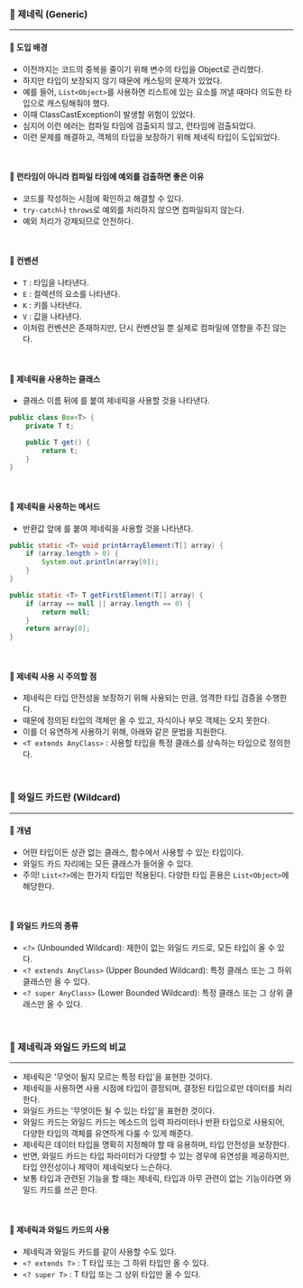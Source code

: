 ### 🔶 제네릭 (Generic)
----

#### 🔸 도입 배경

- 이전까지는 코드의 중복을 줄이기 위해 변수의 타입을 Object로 관리했다.
- 하지만 타입이 보장되지 않기 때문에 캐스팅의 문제가 있었다.
- 예를 들어, `List<Object>`를 사용하면 리스트에 있는 요소를 꺼낼 때마다 의도한 타입으로 캐스팅해줘야 했다.
- 이때 ClassCastException이 발생할 위험이 있었다.
- 심지어 이런 에러는 컴파일 타임에 검출되지 않고, 런타임에 검출되었다.
- 이런 문제를 해결하고, 객체의 타입을 보장하기 위해 제네릭 타입이 도입되었다.

<br>


#### 🔸 런타임이 아니라 컴파일 타임에 예외를 검출하면 좋은 이유

- 코드를 작성하는 시점에 확인하고 해결할 수 있다.
- `try-catch`나 `throws`로 예외를 처리하지 않으면 컴파일되지 않는다.
- 예외 처리가 강제되므로 안전하다.

<br>

#### 🔸 컨벤션

- `T` : 타입을 나타낸다.
- `E` : 컬렉션의 요소를 나타낸다.
- `K` : 키를 나타낸다.
- `V` : 값을 나타낸다.
- 이처럼 컨벤션은 존재하지만, 단시 컨벤션일 뿐 실제로 컴파일에 영향을 주진 않는다.

<br>

#### 🔸 제네릭을 사용하는 클래스
- 클래스 이름 뒤에 <T>를 붙여 제네릭을 사용할 것을 나타낸다.

```java
public class Box<T> {
    private T t;

    public T get() {
        return t;
    }
}
```

<br>

#### 🔸 제네릭을 사용하는 메서드
- 반환값 앞에 <T>를 붙여 제네릭을 사용할 것을 나타낸다.

```java
public static <T> void printArrayElement(T[] array) {
    if (array.length > 0) {
        System.out.println(array[0]);
    }
}
```
```java
public static <T> T getFirstElement(T[] array) {
    if (array == null || array.length == 0) {
        return null;
    }
    return array[0];
}
```

<br>

#### 🔸 제네릭 사용 시 주의할 점
- 제네릭은 타입 안전성을 보장하기 위해 사용되는 만큼, 엄격한 타입 검증을 수행한다.
- 때문에 정의된 타입의 객체만 올 수 있고, 자식이나 부모 객체는 오지 못한다.
- 이를 더 유연하게 사용하기 위해, 아래와 같은 문법을 지원한다.
- `<T extends AnyClass>` : 사용할 타입을 특정 클래스를 상속하는 타입으로 정의한다.


<br>

### 🔶 와일드 카드란 (Wildcard)
----
#### 🔸 개념
- 어떤 타입이든 상관 없는 클래스, 함수에서 사용할 수 있는 타입이다.
- 와일드 카드 자리에는 모든 클래스가 들어올 수 있다.
- 주의! `List<?>`에는 한가지 타입만 적용된다. 다양한 타입 혼용은 `List<Object>`에 해당한다.

<br>

#### 🔸 와일드 카드의 종류
- `<?>` (Unbounded Wildcard): 제한이 없는 와일드 카드로, 모든 타입이 올 수 있다.
- `<? extends AnyClass>` (Upper Bounded Wildcard): 특정 클래스 또는 그 하위 클래스만 올 수 있다.
- `<? super AnyClass>` (Lower Bounded Wildcard): 특정 클래스 또는 그 상위 클래스만 올 수 있다.

<br>

### 🔶 제네릭과 와일드 카드의 비교
---
- 제네릭은 '무엇이 될지 모르는 특정 타입'을 표현한 것이다.
- 제네릭을 사용하면 사용 시점에 타입이 결정되며, 결정된 타입으로만 데이터를 처리한다.
- 와일드 카드는 '무엇이든 될 수 있는 타입'을 표현한 것이다.
- 와일드 카드는 와일드 카드는 메소드의 입력 파라미터나 반환 타입으로 사용되어, 다양한 타입의 객체를 유연하게 다룰 수 있게 해준다.
- 제네릭은 데이터 타입을 명확히 지정해야 할 때 유용하며, 타입 안전성을 보장한다.
- 반면, 와일드 카드는 타입 파라미터가 다양할 수 있는 경우에 유연성을 제공하지만, 타입 안전성이나 제약이 제네릭보다 느슨하다.
- 보통 타입과 관련된 기능을 할 때는 제네릭, 타입과 아무 관련이 없는 기능이라면 와일드 카드를 쓰곤 한다.

<br>

#### 🔸 제네릭과 와일드 카드의 사용
- 제네릭과 와일드 카드를 같이 사용할 수도 있다.
- `<? extends T>` : T 타입 또는 그 하위 타입만 올 수 있다.
- `<? super T>` :  T 타입 또는 그 상위 타입만 올 수 있다.
